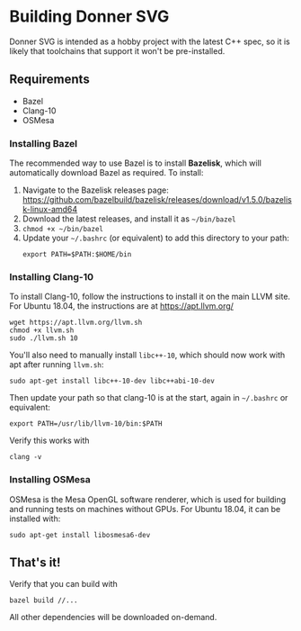 # Building Donner SVG

Donner SVG is intended as a hobby project with the latest C++ spec, so it is likely that toolchains that support it won't be pre-installed.

## Requirements

* Bazel
* Clang-10
* OSMesa

### Installing Bazel

The recommended way to use Bazel is to install **Bazelisk**, which will automatically download Bazel as required. To install:

1. Navigate to the Bazelisk releases page: https://github.com/bazelbuild/bazelisk/releases/download/v1.5.0/bazelisk-linux-amd64
2. Download the latest releases, and install it as `~/bin/bazel`
3. `chmod +x ~/bin/bazel`
4. Update your `~/.bashrc` (or equivalent) to add this directory to your path:
   ```
   export PATH=$PATH:$HOME/bin
   ```

### Installing Clang-10

To install Clang-10, follow the instructions to install it on the main LLVM site. For Ubuntu 18.04, the instructions are at https://apt.llvm.org/

```
wget https://apt.llvm.org/llvm.sh
chmod +x llvm.sh
sudo ./llvm.sh 10
```

You'll also need to manually install `libc++-10`, which should now work with apt after running `llvm.sh`:

```
sudo apt-get install libc++-10-dev libc++abi-10-dev
```

Then update your path so that clang-10 is at the start, again in `~/.bashrc` or equivalent:

```
export PATH=/usr/lib/llvm-10/bin:$PATH
```

Verify this works with

```
clang -v
```

### Installing OSMesa

OSMesa is the Mesa OpenGL software renderer, which is used for building and running tests on machines without GPUs. For Ubuntu 18.04, it can be installed with:

```
sudo apt-get install libosmesa6-dev
```

## That's it!

Verify that you can build with

```
bazel build //...
```

All other dependencies will be downloaded on-demand.
